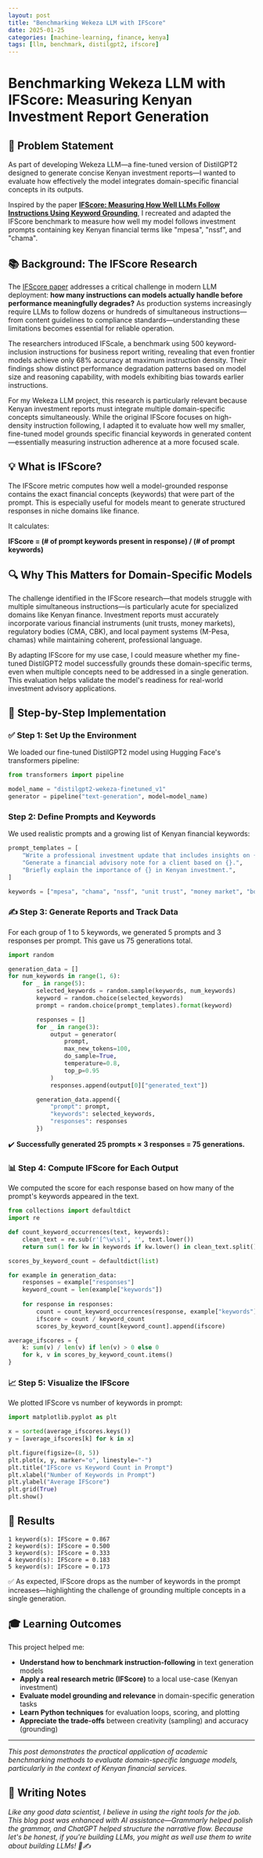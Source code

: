 ```yaml
---
layout: post
title: "Benchmarking Wekeza LLM with IFScore"
date: 2025-01-25
categories: [machine-learning, finance, kenya]
tags: [llm, benchmark, distilgpt2, ifscore]
---
```

# Benchmarking Wekeza LLM with IFScore: Measuring Kenyan Investment Report Generation

## 📌 Problem Statement

As part of developing Wekeza LLM—a fine-tuned version of DistilGPT2 designed to generate concise Kenyan investment reports—I wanted to evaluate how effectively the model integrates domain-specific financial concepts in its outputs.

Inspired by the paper [**IFScore: Measuring How Well LLMs Follow Instructions Using Keyword Grounding**](https://arxiv.org/abs/2507.11538), I recreated and adapted the IFScore benchmark to measure how well my model follows investment prompts containing key Kenyan financial terms like "mpesa", "nssf", and "chama".

## 📚 Background: The IFScore Research

The [IFScore paper](https://arxiv.org/abs/2507.11538) addresses a critical challenge in modern LLM deployment: **how many instructions can models actually handle before performance meaningfully degrades?** As production systems increasingly require LLMs to follow dozens or hundreds of simultaneous instructions—from content guidelines to compliance standards—understanding these limitations becomes essential for reliable operation.

The researchers introduced IFScale, a benchmark using 500 keyword-inclusion instructions for business report writing, revealing that even frontier models achieve only 68% accuracy at maximum instruction density. Their findings show distinct performance degradation patterns based on model size and reasoning capability, with models exhibiting bias towards earlier instructions.

For my Wekeza LLM project, this research is particularly relevant because Kenyan investment reports must integrate multiple domain-specific concepts simultaneously. While the original IFScore focuses on high-density instruction following, I adapted it to evaluate how well my smaller, fine-tuned model grounds specific financial keywords in generated content—essentially measuring instruction adherence at a more focused scale.

## 💡 What is IFScore?

The IFScore metric computes how well a model-grounded response contains the exact financial concepts (keywords) that were part of the prompt. This is especially useful for models meant to generate structured responses in niche domains like finance.

It calculates:

**IFScore = (# of prompt keywords present in response) / (# of prompt keywords)**

## 🔍 Why This Matters for Domain-Specific Models

The challenge identified in the IFScore research—that models struggle with multiple simultaneous instructions—is particularly acute for specialized domains like Kenyan finance. Investment reports must accurately incorporate various financial instruments (unit trusts, money markets), regulatory bodies (CMA, CBK), and local payment systems (M-Pesa, chamas) while maintaining coherent, professional language.

By adapting IFScore for my use case, I could measure whether my fine-tuned DistilGPT2 model successfully grounds these domain-specific terms, even when multiple concepts need to be addressed in a single generation. This evaluation helps validate the model's readiness for real-world investment advisory applications.

## 🔧 Step-by-Step Implementation

### ✅ Step 1: Set Up the Environment

We loaded our fine-tuned DistilGPT2 model using Hugging Face's transformers pipeline:

```python
from transformers import pipeline

model_name = "distilgpt2-wekeza-finetuned_v1"
generator = pipeline("text-generation", model=model_name)
```

### Step 2: Define Prompts and Keywords

We used realistic prompts and a growing list of Kenyan financial keywords:

```python
prompt_templates = [
    "Write a professional investment update that includes insights on {}.",
    "Generate a financial advisory note for a client based on {}.",
    "Briefly explain the importance of {} in Kenyan investment.",
]

keywords = ["mpesa", "chama", "nssf", "unit trust", "money market", "bonds", "cma", "cbk", "risk", "interest", "capital", "liquidity", "returns"]
```

### ✍️ Step 3: Generate Reports and Track Data

For each group of 1 to 5 keywords, we generated 5 prompts and 3 responses per prompt. This gave us 75 generations total.

```python
import random

generation_data = []
for num_keywords in range(1, 6):
    for _ in range(5):
        selected_keywords = random.sample(keywords, num_keywords)
        keyword = random.choice(selected_keywords)
        prompt = random.choice(prompt_templates).format(keyword)

        responses = []
        for _ in range(3):
            output = generator(
                prompt,
                max_new_tokens=100,
                do_sample=True,
                temperature=0.8,
                top_p=0.95
            )
            responses.append(output[0]["generated_text"])

        generation_data.append({
            "prompt": prompt,
            "keywords": selected_keywords,
            "responses": responses
        })
```

✔️ **Successfully generated 25 prompts × 3 responses = 75 generations.**

### 📊 Step 4: Compute IFScore for Each Output

We computed the score for each response based on how many of the prompt's keywords appeared in the text.

```python
from collections import defaultdict
import re

def count_keyword_occurrences(text, keywords):
    clean_text = re.sub(r'[^\w\s]', '', text.lower())
    return sum(1 for kw in keywords if kw.lower() in clean_text.split())

scores_by_keyword_count = defaultdict(list)

for example in generation_data:
    responses = example["responses"]
    keyword_count = len(example["keywords"])
    
    for response in responses:
        count = count_keyword_occurrences(response, example["keywords"])
        ifscore = count / keyword_count
        scores_by_keyword_count[keyword_count].append(ifscore)

average_ifscores = {
    k: sum(v) / len(v) if len(v) > 0 else 0
    for k, v in scores_by_keyword_count.items()
}
```

### 📈 Step 5: Visualize the IFScore

We plotted IFScore vs number of keywords in prompt:

```python
import matplotlib.pyplot as plt

x = sorted(average_ifscores.keys())
y = [average_ifscores[k] for k in x]

plt.figure(figsize=(8, 5))
plt.plot(x, y, marker="o", linestyle="-")
plt.title("IFScore vs Keyword Count in Prompt")
plt.xlabel("Number of Keywords in Prompt")
plt.ylabel("Average IFScore")
plt.grid(True)
plt.show()
```

## 🧪 Results

```
1 keyword(s): IFScore = 0.867
2 keyword(s): IFScore = 0.500
3 keyword(s): IFScore = 0.333
4 keyword(s): IFScore = 0.183
5 keyword(s): IFScore = 0.173
```

✅ As expected, IFScore drops as the number of keywords in the prompt increases—highlighting the challenge of grounding multiple concepts in a single generation.

## 🎓 Learning Outcomes

This project helped me:

- **Understand how to benchmark instruction-following** in text generation models
- **Apply a real research metric (IFScore)** to a local use-case (Kenyan investment)
- **Evaluate model grounding and relevance** in domain-specific generation tasks
- **Learn Python techniques** for evaluation loops, scoring, and plotting
- **Appreciate the trade-offs** between creativity (sampling) and accuracy (grounding)

---

*This post demonstrates the practical application of academic benchmarking methods to evaluate domain-specific language models, particularly in the context of Kenyan financial services.*

## 📝 Writing Notes

*Like any good data scientist, I believe in using the right tools for the job. This blog post was enhanced with AI assistance—Grammarly helped polish the grammar, and ChatGPT helped structure the narrative flow. Because let's be honest, if you're building LLMs, you might as well use them to write about building LLMs! 🤖✍️*

